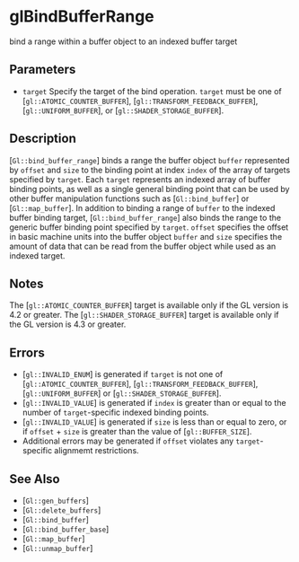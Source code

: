# glBindBufferRange
bind a range within a buffer object to an indexed buffer target

## Parameters
- `target`
  Specify the target of the bind operation. `target` must be one of
  [`gl::ATOMIC_COUNTER_BUFFER`], [`gl::TRANSFORM_FEEDBACK_BUFFER`],
  [`gl::UNIFORM_BUFFER`], or [`gl::SHADER_STORAGE_BUFFER`].

## Description
[`Gl::bind_buffer_range`] binds a range the buffer object `buffer`
  represented by `offset` and `size` to the binding point at index
  `index` of the array of targets specified by `target`. Each `target`
  represents an indexed array of buffer binding points, as well as a
  single general binding point that can be used by other buffer
  manipulation functions such as [`Gl::bind_buffer`] or
  [`Gl::map_buffer`]. In addition to binding a range of `buffer` to the
  indexed buffer binding target, [`Gl::bind_buffer_range`] also binds
  the range to the generic buffer binding point specified by `target`.
`offset` specifies the offset in basic machine units into the buffer
  object `buffer` and `size` specifies the amount of data that can be
  read from the buffer object while used as an indexed target.

## Notes
The [`gl::ATOMIC_COUNTER_BUFFER`] target is available only if the GL
  version is 4.2 or greater.
The [`gl::SHADER_STORAGE_BUFFER`] target is available only if the GL
  version is 4.3 or greater.

## Errors
- [`gl::INVALID_ENUM`] is generated if `target` is not one of
  [`gl::ATOMIC_COUNTER_BUFFER`], [`gl::TRANSFORM_FEEDBACK_BUFFER`],
  [`gl::UNIFORM_BUFFER`] or [`gl::SHADER_STORAGE_BUFFER`].
- [`gl::INVALID_VALUE`] is generated if `index` is greater than or equal
  to the number of `target`-specific indexed binding points.
- [`gl::INVALID_VALUE`] is generated if `size` is less than or equal to
  zero, or if `offset` + `size` is greater than the value of
  [`gl::BUFFER_SIZE`].
- Additional errors may be generated if `offset` violates any
  `target`-specific alignmemt restrictions.

## See Also
- [`Gl::gen_buffers`]
- [`Gl::delete_buffers`]
- [`Gl::bind_buffer`]
- [`Gl::bind_buffer_base`]
- [`Gl::map_buffer`]
- [`Gl::unmap_buffer`]
